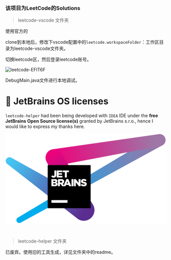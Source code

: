 ### 该项目为LeetCode的Solutions

> leetcode-vscode 文件夹

使用官方的

[vscode插件]: https://github.com/LeetCode-OpenSource/vscode-leetcode

clone到本地后，修改下vscode配置中的`leetcode.workspaceFolder`：工作区目录为leetcode-vscode文件夹。

切换leetcode区，然后登录leetcode账号。

![leetcode-EFlT6F](https://cdn.jsdelivr.net/gh/zhangga/gitment-comments@master/uPic/2021-12/leetcode-EFlT6F.jpg)

DebugMain.java文件进行本地调试。



# 🔑 JetBrains OS licenses

`leetcode-helper` had been being developed with `IDEA` IDE under the **free JetBrains Open Source license(s)** granted by JetBrains s.r.o., hence I would like to express my thanks here.

[![img](https://raw.githubusercontent.com/panjf2000/illustrations/master/jetbrains/jetbrains-variant-4.png)](https://www.jetbrains.com/?from=zhangga)

# 



> leetcode-helper 文件夹

已废弃。使用旧的工具生成，详见文件夹中的readme。